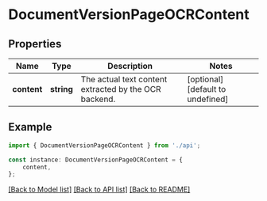 # DocumentVersionPageOCRContent


## Properties

Name | Type | Description | Notes
------------ | ------------- | ------------- | -------------
**content** | **string** | The actual text content extracted by the OCR backend. | [optional] [default to undefined]

## Example

```typescript
import { DocumentVersionPageOCRContent } from './api';

const instance: DocumentVersionPageOCRContent = {
    content,
};
```

[[Back to Model list]](../README.md#documentation-for-models) [[Back to API list]](../README.md#documentation-for-api-endpoints) [[Back to README]](../README.md)
